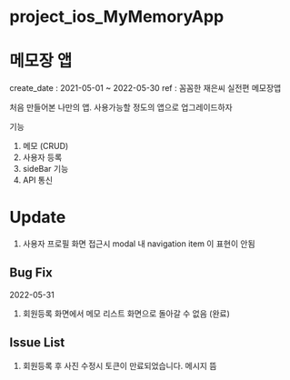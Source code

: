 # project_ios_MyMemoryApp

# 메모장 앱
create_date : 2021-05-01 ~ 2022-05-30
ref : 꼼꼼한 재은씨 실전편 메모장앱

처음 만들어본 나만의 앱. 사용가능할 정도의 앱으로 업그레이드하자
 
기능
 1. 메모 (CRUD)
 2. 사용자 등록
 3. sideBar 기능
 4. API 통신


# Update
1. 사용자 프로필 화면 접근시 modal 내 navigation item 이 표현이 안됨

## Bug Fix

2022-05-31
1. 회원등록 화면에서 메모 리스트 화면으로 돌아갈 수 없음 (완료)

## Issue List
1. 회원등록 후 사진 수정시 토큰이 만료되었습니다. 메시지 뜸


